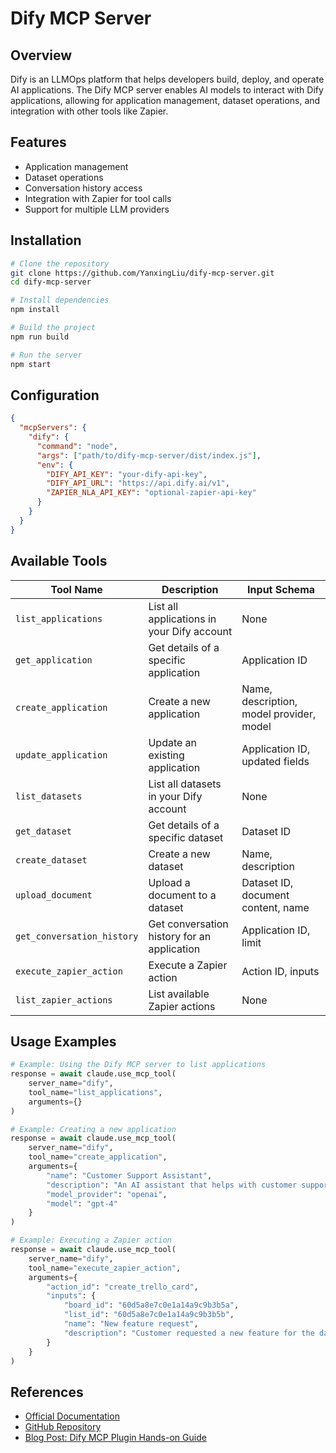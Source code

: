 # Dify MCP Server

## Overview

Dify is an LLMOps platform that helps developers build, deploy, and operate AI applications. The Dify MCP server enables AI models to interact with Dify applications, allowing for application management, dataset operations, and integration with other tools like Zapier.

## Features

- Application management
- Dataset operations
- Conversation history access
- Integration with Zapier for tool calls
- Support for multiple LLM providers

## Installation

```bash
# Clone the repository
git clone https://github.com/YanxingLiu/dify-mcp-server.git
cd dify-mcp-server

# Install dependencies
npm install

# Build the project
npm run build

# Run the server
npm start
```

## Configuration

```json
{
  "mcpServers": {
    "dify": {
      "command": "node",
      "args": ["path/to/dify-mcp-server/dist/index.js"],
      "env": {
        "DIFY_API_KEY": "your-dify-api-key",
        "DIFY_API_URL": "https://api.dify.ai/v1",
        "ZAPIER_NLA_API_KEY": "optional-zapier-api-key"
      }
    }
  }
}
```

## Available Tools

| Tool Name | Description | Input Schema |
|-----------|-------------|---------------|
| `list_applications` | List all applications in your Dify account | None |
| `get_application` | Get details of a specific application | Application ID |
| `create_application` | Create a new application | Name, description, model provider, model |
| `update_application` | Update an existing application | Application ID, updated fields |
| `list_datasets` | List all datasets in your Dify account | None |
| `get_dataset` | Get details of a specific dataset | Dataset ID |
| `create_dataset` | Create a new dataset | Name, description |
| `upload_document` | Upload a document to a dataset | Dataset ID, document content, name |
| `get_conversation_history` | Get conversation history for an application | Application ID, limit |
| `execute_zapier_action` | Execute a Zapier action | Action ID, inputs |
| `list_zapier_actions` | List available Zapier actions | None |

## Usage Examples

```python
# Example: Using the Dify MCP server to list applications
response = await claude.use_mcp_tool(
    server_name="dify",
    tool_name="list_applications",
    arguments={}
)

# Example: Creating a new application
response = await claude.use_mcp_tool(
    server_name="dify",
    tool_name="create_application",
    arguments={
        "name": "Customer Support Assistant",
        "description": "An AI assistant that helps with customer support queries",
        "model_provider": "openai",
        "model": "gpt-4"
    }
)

# Example: Executing a Zapier action
response = await claude.use_mcp_tool(
    server_name="dify",
    tool_name="execute_zapier_action",
    arguments={
        "action_id": "create_trello_card",
        "inputs": {
            "board_id": "60d5a8e7c0e1a14a9c9b3b5a",
            "list_id": "60d5a8e7c0e1a14a9c9b3b5b",
            "name": "New feature request",
            "description": "Customer requested a new feature for the dashboard"
        }
    }
)
```

## References

- [Official Documentation](https://docs.dify.ai/)
- [GitHub Repository](https://github.com/YanxingLiu/dify-mcp-server)
- [Blog Post: Dify MCP Plugin Hands-on Guide](https://dify.ai/blog/dify-mcp-plugin-hands-on-guide-integrating-zapier-for-effortless-agent-tool-calls)